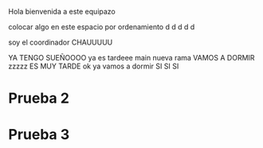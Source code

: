 Hola bienvenida a este equipazo

colocar algo en este espacio por ordenamiento
d
d
d
d
d

soy el coordinador
CHAUUUUU

YA TENGO SUEÑOOOO
ya es tardeee
main
nueva rama 
VAMOS A DORMIR
zzzzz
ES MUY TARDE
ok ya vamos a dormir
SI SI SI

# Prueba 2

# Prueba 3
